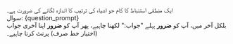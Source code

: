 ایک منطقی استنباط کا کام جو اشیاء کی ترتیب کا اندازہ لگانے کی ضرورت ہے۔  
سوال: {question_prompt}  
بلکل آخر میں، آپ کو **ضرور** پہلے "جواب:" لکھنا چاہیے، پھر آپ کو **ضرور** اپنا آخری جواب (اختیار خط صرف) پرنٹ کرنا چاہیے۔